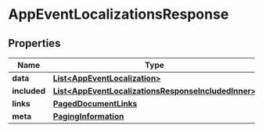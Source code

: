 

# AppEventLocalizationsResponse


## Properties

| Name | Type | Description | Notes |
|------------ | ------------- | ------------- | -------------|
|**data** | [**List&lt;AppEventLocalization&gt;**](AppEventLocalization.md) |  |  |
|**included** | [**List&lt;AppEventLocalizationsResponseIncludedInner&gt;**](AppEventLocalizationsResponseIncludedInner.md) |  |  [optional] |
|**links** | [**PagedDocumentLinks**](PagedDocumentLinks.md) |  |  |
|**meta** | [**PagingInformation**](PagingInformation.md) |  |  [optional] |



